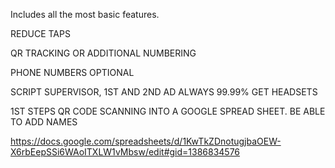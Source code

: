 Includes all the most basic features. 


REDUCE TAPS


QR TRACKING OR ADDITIONAL NUMBERING

PHONE NUMBERS OPTIONAL

SCRIPT SUPERVISOR, 1ST AND 2ND AD ALWAYS 99.99% GET HEADSETS

1ST STEPS QR CODE SCANNING INTO A GOOGLE SPREAD SHEET. BE ABLE TO ADD NAMES

https://docs.google.com/spreadsheets/d/1KwTkZDnotugjbaOEW-X6rbEepSSi6WAoITXLW1vMbsw/edit#gid=1386834576
